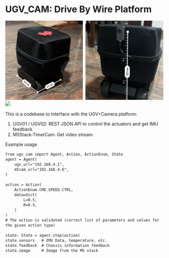 # UGV_CAM: Drive By Wire Platform

<img src="media/bot.png">

<img src="media/demo_playback.gif">

This is a codebase to interface with the UGV+Camera platform:
1. UGV01 / UGV02: REST JSON API to control the actuators and get IMU feedback
2. M5Stack-TimerCam: Get video stream

Example usage
```
from ugv_cam import Agent, Action, ActionEnum, State
agent = Agent(
    ugv_url="192.168.4.1",
    m5cam_url="192.168.4.6",
)

action = Action(
    ActionEnum.CMD_SPEED_CTRL,
    data=dict(
        L=0.5,
        R=0.5,
    )
)
# The action is validated (correct list of parameters and values for the given action type)

state: State = agent.step(action)
state.sensors   # IMU Data, temperature, etc.
state.feedback  # Chassis information feedback
state.image     # Image from the M5 stack
```

